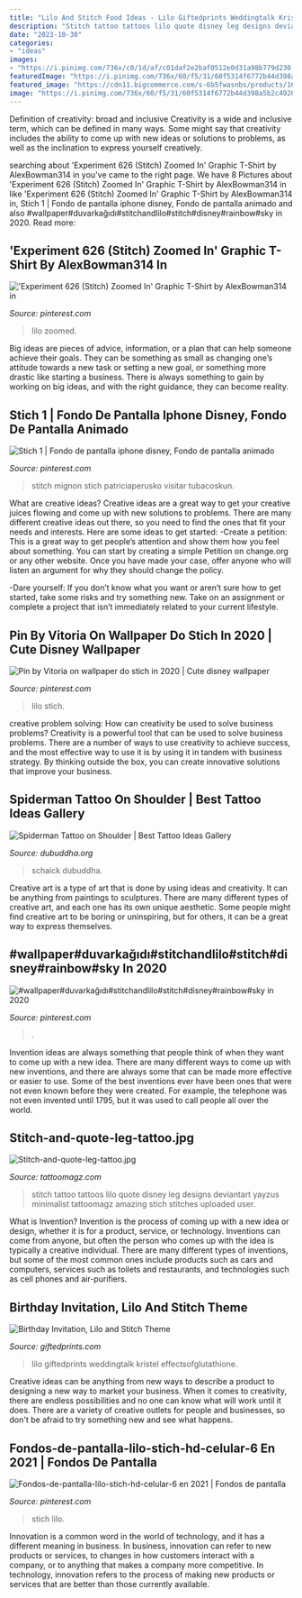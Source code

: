 ```yaml
---
title: "Lilo And Stitch Food Ideas - Lilo Giftedprints Weddingtalk Kristel Effectsofglutathione"
description: "Stitch tattoo tattoos lilo quote disney leg designs deviantart yayzus minimalist tattoomagz amazing stich stitches uploaded user"
date: "2023-10-30"
categories:
- "ideas"
images:
- "https://i.pinimg.com/736x/c0/1d/af/c01daf2e2baf0512e0d31a98b779d230.jpg"
featuredImage: "https://i.pinimg.com/736x/60/f5/31/60f5314f6772b44d398a5b2c49268166.jpg"
featured_image: "https://cdn11.bigcommerce.com/s-6b5fwasnbs/products/1603/images/2251/0743-LILO-STITCH-NO-PICTURE-2__05698.1550256433.386.513.jpg?c=2"
image: "https://i.pinimg.com/736x/60/f5/31/60f5314f6772b44d398a5b2c49268166.jpg"
---
```



Definition of creativity: broad and inclusive
Creativity is a wide and inclusive term, which can be defined in many ways. Some might say that creativity includes the ability to come up with new ideas or solutions to problems, as well as the inclination to express yourself creatively.

	

		
searching about &#039;Experiment 626 (Stitch) Zoomed In&#039; Graphic T-Shirt by AlexBowman314 in you've came to the right page. We have 8 Pictures about &#039;Experiment 626 (Stitch) Zoomed In&#039; Graphic T-Shirt by AlexBowman314 in like &#039;Experiment 626 (Stitch) Zoomed In&#039; Graphic T-Shirt by AlexBowman314 in, Stich 1 | Fondo de pantalla iphone disney, Fondo de pantalla animado and also #wallpaper#duvarkağıdı#stitchandlilo#stitch#disney#rainbow#sky in 2020. Read more:
		
    
## &#039;Experiment 626 (Stitch) Zoomed In&#039; Graphic T-Shirt By AlexBowman314 In

<img loading=lazy src="https://i.pinimg.com/736x/b5/d1/35/b5d1350504c99d174d30141e12db0233--experiment-stitches.jpg" onerror="this.onerror=null;this.src='https://tse3.mm.bing.net/th?id=OIP.X_p-2umAt39XK2eySyTxvgHaJM&amp;pid=15.1';" alt="&#039;Experiment 626 (Stitch) Zoomed In&#039; Graphic T-Shirt by AlexBowman314 in">

_Source: pinterest.com_

>lilo zoomed. 

	

Big ideas are pieces of advice, information, or a plan that can help someone achieve their goals. They can be something as small as changing one’s attitude towards a new task or setting a new goal, or something more drastic like starting a business. There is always something to gain by working on big ideas, and with the right guidance, they can become reality.

    
## Stich 1 | Fondo De Pantalla Iphone Disney, Fondo De Pantalla Animado

<img loading=lazy src="https://i.pinimg.com/736x/c0/1d/af/c01daf2e2baf0512e0d31a98b779d230.jpg" onerror="this.onerror=null;this.src='https://tse2.mm.bing.net/th?id=OIP.6rtQtBxUZuAcPqah6ADwUgHaNJ&amp;pid=15.1';" alt="Stich 1 | Fondo de pantalla iphone disney, Fondo de pantalla animado">

_Source: pinterest.com_

>stitch mignon stich patriciaperusko visitar tubacoskun. 

	

What are creative ideas?
Creative ideas are a great way to get your creative juices flowing and come up with new solutions to problems. There are many different creative ideas out there, so you need to find the ones that fit your needs and interests. Here are some ideas to get started: 
-Create a petition: This is a great way to get people’s attention and show them how you feel about something. You can start by creating a simple Petition on change.org or any other website. Once you have made your case, offer anyone who will listen an argument for why they should change the policy. 

-Dare yourself: If you don’t know what you want or aren’t sure how to get started, take some risks and try something new. Take on an assignment or complete a project that isn’t immediately related to your current lifestyle.

    
## Pin By Vitoria On Wallpaper Do Stich In 2020 | Cute Disney Wallpaper

<img loading=lazy src="https://i.pinimg.com/736x/60/f5/31/60f5314f6772b44d398a5b2c49268166.jpg" onerror="this.onerror=null;this.src='https://tse3.mm.bing.net/th?id=OIP.XK1BtIqIXuc0I4aYZE2avwHaMZ&amp;pid=15.1';" alt="Pin by Vitoria on wallpaper do stich in 2020 | Cute disney wallpaper">

_Source: pinterest.com_

>lilo stich. 

	

creative problem solving: How can creativity be used to solve business problems?
Creativity is a powerful tool that can be used to solve business problems. There are a number of ways to use creativity to achieve success, and the most effective way to use it is by using it in tandem with business strategy. By thinking outside the box, you can create innovative solutions that improve your business.

    
## Spiderman Tattoo On Shoulder | Best Tattoo Ideas Gallery

<img loading=lazy src="http://www.dubuddha.org/wp-content/uploads/2017/08/Spiderman-Tattoo-on-Shoulder-by-Russell-Van-Schaick.jpg" onerror="this.onerror=null;this.src='https://tse3.mm.bing.net/th?id=OIP._YH4cP0TBtbSS-VXV5i25wHaHa&amp;pid=15.1';" alt="Spiderman Tattoo on Shoulder | Best Tattoo Ideas Gallery">

_Source: dubuddha.org_

>schaick dubuddha. 

	

Creative art is a type of art that is done by using ideas and creativity. It can be anything from paintings to sculptures. There are many different types of creative art, and each one has its own unique aesthetic. Some people might find creative art to be boring or uninspiring, but for others, it can be a great way to express themselves.

    
## #wallpaper#duvarkağıdı#stitchandlilo#stitch#disney#rainbow#sky In 2020

<img loading=lazy src="https://i.pinimg.com/736x/07/72/33/077233fd4c7fcd78e46b688ac85b3fdb.jpg" onerror="this.onerror=null;this.src='https://tse1.mm.bing.net/th?id=OIP.DqeKADKameeg2KxAmmIR5wHaNK&amp;pid=15.1';" alt="#wallpaper#duvarkağıdı#stitchandlilo#stitch#disney#rainbow#sky in 2020">

_Source: pinterest.com_

>. 

	

Invention ideas are always something that people think of when they want to come up with a new idea. There are many different ways to come up with new inventions, and there are always some that can be made more effective or easier to use. Some of the best inventions ever have been ones that were not even known before they were created. For example, the telephone was not even invented until 1795, but it was used to call people all over the world.

    
## Stitch-and-quote-leg-tattoo.jpg

<img loading=lazy src="http://tattoomagz.com/wp-content/uploads/Stitch-and-quote-leg-tattoo.jpg" onerror="this.onerror=null;this.src='https://tse3.mm.bing.net/th?id=OIP.RNpUxIFb-CqYneJiR9WZMAHaLH&amp;pid=15.1';" alt="Stitch-and-quote-leg-tattoo.jpg">

_Source: tattoomagz.com_

>stitch tattoo tattoos lilo quote disney leg designs deviantart yayzus minimalist tattoomagz amazing stich stitches uploaded user. 

	

What is Invention?
Invention is the process of coming up with a new idea or design, whether it is for a product, service, or technology. Inventions can come from anyone, but often the person who comes up with the idea is typically a creative individual. There are many different types of inventions, but some of the most common ones include products such as cars and computers, services such as toilets and restaurants, and technologies such as cell phones and air-purifiers.

    
## Birthday Invitation, Lilo And Stitch Theme

<img loading=lazy src="https://cdn11.bigcommerce.com/s-6b5fwasnbs/products/1603/images/2251/0743-LILO-STITCH-NO-PICTURE-2__05698.1550256433.386.513.jpg?c=2" onerror="this.onerror=null;this.src='https://tse4.mm.bing.net/th?id=OIP.gl8Lr6hHYf7dmKUK8RqjtgAAAA&amp;pid=15.1';" alt="Birthday Invitation, Lilo and Stitch Theme">

_Source: giftedprints.com_

>lilo giftedprints weddingtalk kristel effectsofglutathione. 

	

Creative ideas can be anything from new ways to describe a product to designing a new way to market your business. When it comes to creativity, there are endless possibilities and no one can know what will work until it does. There are a variety of creative outlets for people and businesses, so don't be afraid to try something new and see what happens.

    
## Fondos-de-pantalla-lilo-stich-hd-celular-6 En 2021 | Fondos De Pantalla

<img loading=lazy src="https://i.pinimg.com/736x/c5/48/c8/c548c80925df15f819116b7d9e25242c.jpg" onerror="this.onerror=null;this.src='https://tse2.mm.bing.net/th?id=OIP.IK7Yrn9gCPcdPAwqzayo5AAAAA&amp;pid=15.1';" alt="Fondos-de-pantalla-lilo-stich-hd-celular-6 en 2021 | Fondos de pantalla">

_Source: pinterest.com_

>stich lilo. 

	

Innovation is a common word in the world of technology, and it has a different meaning in business. In business, innovation can refer to new products or services, to changes in how customers interact with a company, or to anything that makes a company more competitive. In technology, innovation refers to the process of making new products or services that are better than those currently available.

